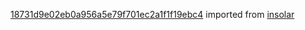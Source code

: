 [18731d9e02eb0a956a5e79f701ec2a1f1f19ebc4](https://github.com/insolar/insolar/commit/18731d9e02eb0a956a5e79f701ec2a1f1f19ebc4) imported from [insolar](https://github.com/insolar/insolar)
